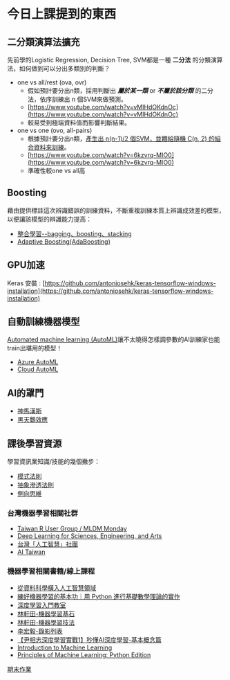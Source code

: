 # 今日上課提到的東西

## 二分類演算法擴充

先前學的Logistic Regression, Decision Tree, SVM都是一種 **二分法** 的分類演算法，如何做到可以分出多類別的判斷？

- one vs all/rest (ova, ovr)
  - 假如預計要分出n類，採用判斷出 _**屬於某一類**_ or _**不屬於該分類**_ 的二分法，依序訓練出 n 個SVM來做預測。
  - [https://www.youtube.com/watch?v=vMIHdOKdnOc](https://www.youtube.com/watch?v=vMIHdOKdnOc)
  - 較易受到極端資料值而影響判斷結果。
- one vs one (ovo, all-pairs)
  - 根據預計要分出n類，[產生出 n(n-1)/2 個SVM，並餵給隨機 C(n, 2) 的組合資料來訓練](https://www.quora.com/Whats-an-intuitive-explanation-of-one-versus-one-classification-for-support-vector-machines)。
  - [https://www.youtube.com/watch?v=6kzvrq-MIO0](https://www.youtube.com/watch?v=6kzvrq-MIO0)
  - 準確性較one vs all高

## Boosting

藉由提供標註這次辨識錯誤的訓練資料，不斷重複訓練本質上辨識成效差的模型，以便讓該模型的辨識能力提高：  

- [整合學習--bagging、boosting、stacking](https://www.itread01.com/content/1547223330.html)
- [Adaptive Boosting(AdaBoosting)](https://www.youtube.com/watch?v=hL8DjIHAzZY)

## GPU加速

Keras 安裝 : [https://github.com/antoniosehk/keras-tensorflow-windows-installation](https://github.com/antoniosehk/keras-tensorflow-windows-installation)

## 自動訓練機器模型

[Automated machine learning (AutoML)](https://en.wikipedia.org/wiki/Automated_machine_learning)讓不太曉得怎樣調參數的AI訓練家也能train出堪用的模型！

- [Azure AutoML](https://docs.microsoft.com/en-us/azure/machine-learning/service/concept-automated-ml)
- [Cloud AutoML](https://cloud.google.com/automl/docs/)

## AI的罩門

- [神馬漢斯](https://youtu.be/XnyM3-xtxHs?t=82)
- [黑天鵝效應](https://zh.wikipedia.org/zh-hant/%E9%BB%91%E5%A4%A9%E9%B5%9D%E6%95%88%E6%87%89)

## 課後學習資源

學習資訊業知識/技能的幾個撇步：

- [模式法則](https://www.facebook.com/startupgrouphk/photos/a.889982791077653/1491460334263226)
- [抽象滲透法則](http://local.joelonsoftware.com/wiki/The_Joel_on_Software_Translation_Project:%E6%8A%BD%E8%B1%A1%E6%BB%B2%E6%BC%8F%E6%B3%95%E5%89%87)
- [側向思維](https://wiki.mbalib.com/zh-tw/%E5%88%9B%E9%80%A0%E6%80%A7%E6%80%9D%E7%BB%B4)

### 台灣機器學習相關社群

- [Taiwan R User Group / MLDM Monday](https://www.meetup.com/Taiwan-R/)
- [Deep Learning for Sciences, Engineering, and Arts](https://www.meetup.com/Deep-Learning-for-Sciences-Engineering-and-Arts/)
- [台灣「人工智慧」社團](https://www.facebook.com/groups/Taiwan.AI.Group)
- [AI Taiwan](https://www.facebook.com/groups/AI4Taiwan)

### 機器學習相關書籍/線上課程

- [從資料科學橫入人工智慧領域](https://www.tenlong.com.tw/products/9789865003159)
- [練好機器學習的基本功｜用 Python 進行基礎數學理論的實作](https://www.tenlong.com.tw/products/9789864768981)
- [深度學習入門教室](https://www.tenlong.com.tw/products/9789862357156)
- [林軒田-機器學習基石](https://www.youtube.com/watch?v=nQvpFSMPhr0&list=PLXVfgk9fNX2I7tB6oIINGBmW50rrmFTqf)
- [林軒田-機器學習技法](https://www.youtube.com/watch?v=A-GxGCCAIrg&list=PLXVfgk9fNX2IQOYPmqjqWsNUFl2kpk1U2)
- [李宏毅-錄影列表](https://www.youtube.com/channel/UC2ggjtuuWvxrHHHiaDH1dlQ/playlists)
- [【尹相志深度學習實戰1】秒懂AI深度學習-基本概念篇](https://www.tibame.com/course/493)
- [Introduction to Machine Learning](https://developers.google.com/machine-learning/crash-course/ml-intro)
- [Principles of Machine Learning: Python Edition](https://www.edx.org/course/principles-of-machine-learning-python-edition-3)

[期末作業](./work3.md)
